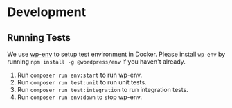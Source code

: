# Development

## Running Tests

We use [wp-env](https://developer.wordpress.org/block-editor/reference-guides/packages/packages-env/) to setup test environment in Docker.
Please install `wp-env` by running `npm install -g @wordpress/env` if you haven't already.

1. Run `composer run env:start` to run wp-env.
2. Run `composer run test:unit` to run unit tests. 
3. Run `composer run test:integration` to run integration tests.
4. Run `composer run env:down` to stop wp-env.
